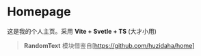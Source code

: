 # Homepage

这是我的个人主页。采用 **Vite + Svetle + TS** (大才小用)

> **RandomText** 模块借鉴自[https://github.com/huzidaha/home]